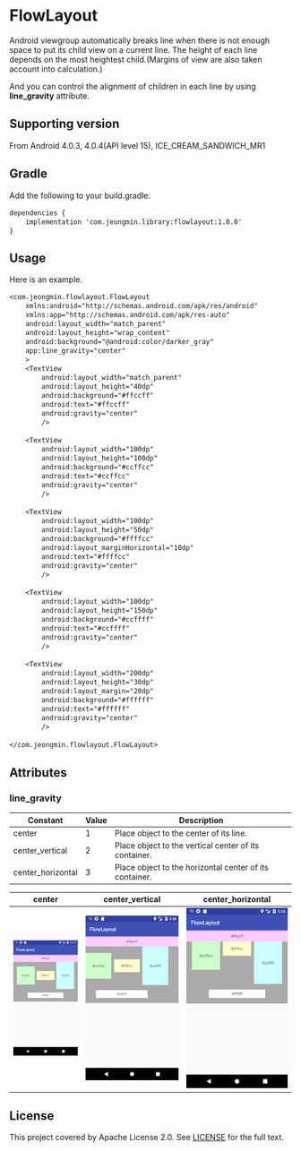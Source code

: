 # FlowLayout
Android viewgroup automatically breaks line when there is not enough space to put its child view on a current line. The height of each line depends on the most heightest child.(Margins of view are also taken account into calculation.)

And you can control the alignment of children in each line by using **line_gravity** attribute. 

## Supporting version
From Android 4.0.3, 4.0.4(API level 15), ICE_CREAM_SANDWICH_MR1

## Gradle
Add the following to your build.gradle:

```
dependencies {
    implementation 'com.jeongmin.library:flowlayout:1.0.0'
}
```

## Usage
Here is an example.

```
<com.jeongmin.flowlayout.FlowLayout
    xmlns:android="http://schemas.android.com/apk/res/android"
    xmlns:app="http://schemas.android.com/apk/res-auto"
    android:layout_width="match_parent"
    android:layout_height="wrap_content"
    android:background="@android:color/darker_gray"
    app:line_gravity="center"
    >
    <TextView
        android:layout_width="match_parent"
        android:layout_height="40dp"
        android:background="#ffccff"
        android:text="#ffccff"
        android:gravity="center"
        />

    <TextView
        android:layout_width="100dp"
        android:layout_height="100dp"
        android:background="#ccffcc"
        android:text="#ccffcc"
        android:gravity="center"
        />

    <TextView
        android:layout_width="100dp"
        android:layout_height="50dp"
        android:background="#ffffcc"
        android:layout_marginHorizontal="10dp"
        android:text="#ffffcc"
        android:gravity="center"
        />

    <TextView
        android:layout_width="100dp"
        android:layout_height="150dp"
        android:background="#ccffff"
        android:text="#ccffff"
        android:gravity="center"
        />

    <TextView
        android:layout_width="200dp"
        android:layout_height="30dp"
        android:layout_margin="20dp"
        android:background="#ffffff"
        android:text="#ffffff"
        android:gravity="center"
        />

</com.jeongmin.flowlayout.FlowLayout>

```
## Attributes
### line_gravity

Constant          | Value | Description
-------------------|-------|-----------
center            | 1     | Place object to the center of its line.            
center_vertical   | 2 | Place object to the vertical center of its container.  
center_horizontal | 3 | Place object to the horizontal center of its container.

center | center_vertical | center_horizontal
-------|-----------------|--------------------
![center](https://github.com/jeongmin/FlowLayout/blob/master/screenshot/line_gravity_center.png) | ![center_vertical](https://github.com/jeongmin/FlowLayout/blob/master/screenshot/line_gravity_center_vertical.png) | ![center_horizontal](https://github.com/jeongmin/FlowLayout/blob/master/screenshot/line_gravity_center_horizontal.png)


## License
This project covered by Apache License 2.0. See [LICENSE](LICENSE) for the full text.
